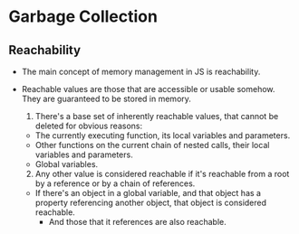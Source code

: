 # Garbage Collection

## Reachability

- The main concept of memory management in JS is reachability.

- Reachable values are those that are accessible or usable somehow. They are guaranteed to be stored in memory.

    1. There's a base set of inherently reachable values, that cannot be deleted for obvious reasons:
    - The currently executing function, its local variables and parameters.
    - Other functions on the current chain of nested calls, their local variables and parameters.
    - Global variables.

    2. Any other value is considered reachable if it's reachable from a root by a reference or by a chain of references.
    - If there's an object in a global variable, and that object has a property referencing another object, that object is considered reachable.
        - And those that it references are also reachable. 
